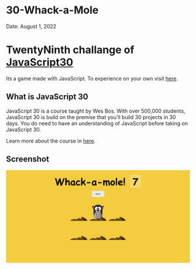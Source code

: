 # 30-Whack-a-Mole

Date: August 1, 2022

# TwentyNinth challange of [JavaScript30](https://javascript30.com/)

Its a game made with JavaScript. To experience on your own visit [here](https://Rohit-Saini7.github.io/30-Whack-a-Mole/).

## What is JavaScript 30

JavaScript 30 is a course taught by Wes Bos. With over 500,000 students, JavaScript 30 is build on the premise that you'll build 30 projects in 30 days. You do need to have an understanding of JavaScript before taking on JavaScript 30.

Learn more about the course in [here](https://javascript30.com/).

## Screenshot

![Screendhot](./assets/screenshot.png)
